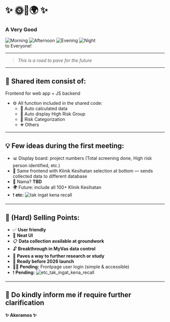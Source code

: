# ✨      🌞🌙🌍     ✨
### A Very Good  
![Morning](https://img.shields.io/badge/Morning-FFD54F?style=for-the-badge)
![Afternoon](https://img.shields.io/badge/Afternoon-FF9800?style=for-the-badge)
![Evening](https://img.shields.io/badge/Evening-2196F3?style=for-the-badge)
![Night](https://img.shields.io/badge/Night-9C27B0?style=for-the-badge)  
to Everyone!

---

> *This is a road to pave for the future*

---

## 🧩 Shared item consist of:
Frontend for web app + JS backend  
- ⚙️ All function included in the shared code:  
  - 🧮 Auto calculated data  
  - 🚨 Auto display High Risk Group  
  - 🧩 Risk Categorization  
  - ➕ Others  

---

## 💡 Few ideas during the first meeting:
- 📊 Display board: project numbers (Total screening done, High risk person identified, etc.)  
- 🏥 Same frontend with Klinik Kesihatan selection at bottom — sends collected data to different database  
- 📝 Nama? **TBD**  
- 🌍 Future: include all 100+ Klinik Kesihatan  
- ❗ **etc:** ![tak ingat kena recall](https://img.shields.io/badge/tak_ingat_kena_recall-FF0000?style=flat-square)

---

## 💼 (Hard) Selling Points:
- ✅ **User friendly**  
- 🧠 **Neat UI**  
- 📋 **Data collection available at groundwork**  
- 🔓 **Breakthrough in MyVas data control**  
- 🔬 **Paves a way to further research or study**  
- 🚀 **Ready before 2026 launch**  
- 🕵️‍♂️ **Pending:** Frontpage user login (simple & accessible)  
- ❗ **Pending:** ![etc_tak_ingat_kena_recall](https://img.shields.io/badge/etc:_tak_ingat_kena_recall-FF0000?style=flat-square)

---

## 🧩 Do kindly inform me if require further clarification

**✨ Akeramos ✨**
